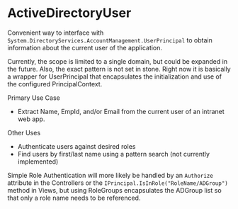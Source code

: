 # ActiveDirectoryUser

Convenient way to interface with `System.DirectoryServices.AccountManagement.UserPrincipal` to obtain information about the current user of the application.

Currently, the scope is limited to a single domain, but could be expanded in the future. Also, the exact pattern is not set in stone. Right now it is basically a wrapper for UserPrincipal that encapsulates the initialization and use of the configured PrincipalContext.


Primary Use Case
* Extract Name, EmpId, and/or Email from the current user of an intranet web app.

Other Uses
* Authenticate users against desired roles
* Find users by first/last name using a pattern search (not currently implemented)

Simple Role Authentication will more likely be handled by an `Authorize` attribute in the Controllers or the `IPrincipal.IsInRole("RoleName/ADGroup")` method in Views, but using RoleGroups encapsulates the ADGroup list so that only a role name needs to be referenced.
